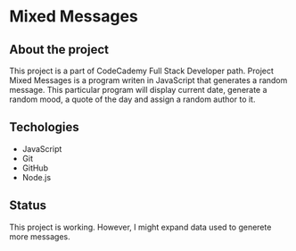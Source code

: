 # Mixed Messages


## About the project

This project is a part of CodeCademy Full Stack Developer path.
Project Mixed Messages is a program writen in JavaScript that generates a random message.
This particular program will display current date, generate a random mood, a quote of the day and assign a random author to it.

## Techologies

* JavaScript
* Git
* GitHub
* Node.js

## Status

This project is working. However, I might expand data used to generete more messages.